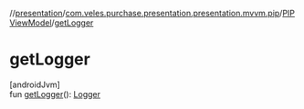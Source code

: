 //[presentation](../../../index.md)/[com.veles.purchase.presentation.presentation.mvvm.pip](../index.md)/[PIPViewModel](index.md)/[getLogger](get-logger.md)

# getLogger

[androidJvm]\
fun [getLogger](get-logger.md)(): [Logger](../../../../domain/domain/com.veles.purchase.domain.core.loger/-logger/index.md)

